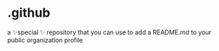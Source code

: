 # .github
a ✨special ✨ repository that you can use to add a README.md to your public organization profile

